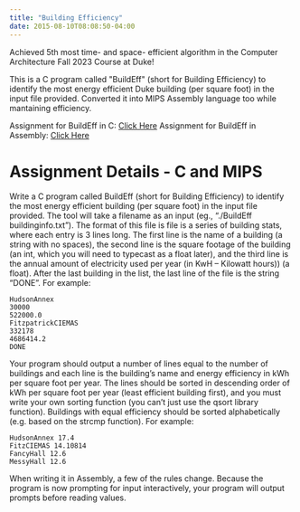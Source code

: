 ```yaml
---
title: "Building Efficiency"
date: 2015-08-10T08:08:50-04:00
---
```


Achieved 5th most time- and space- efficient algorithm in the Computer Architecture Fall 2023 Course at Duke! 

This is a C program called "BuildEff" (short for Building Efficiency) to identify the most energy efficient Duke building (per square foot) in the input file provided. Converted it into MIPS Assembly language too while mantaining efficiency.

Assignment for BuildEff in C: [Click Here](https://people.ee.duke.edu/~jab/ece250/homeworks/homework1.pdf)
Assignment for BuildEff in Assembly: [Click Here](https://people.ee.duke.edu/~jab/ece250/homeworks/homework2.pdf)

# Assignment Details - C and MIPS

Write a C program called BuildEff (short for Building Efficiency) to identify the most energy efficient
building (per square foot) in the input file provided. The tool will take a filename as an input (eg.,
“./BuildEff buildinginfo.txt”). The format of this file is file is a series of
building stats, where each entry is 3 lines long. The first line is the name of a building (a string with no
spaces), the second line is the square footage of the building (an int, which you will need to typecast as a
float later), and the third line is the annual amount of electricity used per year (in KwH – Kilowatt hours))
(a float). After the last building in the list, the last line of the file is the string “DONE”. For example:

```
HudsonAnnex
30000
522000.0
FitzpatrickCIEMAS
332178
4686414.2
DONE
```
Your program should output a number of lines equal to the number of buildings and each line is the
building’s name and energy efficiency in kWh per square foot per year. The lines should be sorted in
descending order of kWh per square foot per year (least efficient building first), and you must write your
own sorting function (you can’t just use the qsort library function). Buildings with equal efficiency
should be sorted alphabetically (e.g. based on the strcmp function). For example:

```
HudsonAnnex 17.4
FitzCIEMAS 14.10814
FancyHall 12.6
MessyHall 12.6
```
When writing it in Assembly, a few of the rules change. Because the program is now prompting for input interactively, your program will output
prompts before reading values. 

